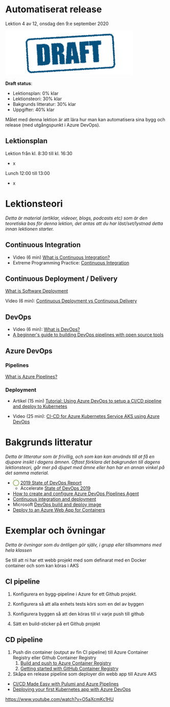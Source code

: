 # Automatiserat release

Lektion 4 av 12, onsdag den 9:e september 2020

![Draft](/assets/images/draft.png)

**Draft status**:

* Lektionsplan: 0% klar
* Lektionsteori: 30% klar
* Bakgrunds litteratur: 30% klar
* Uppgifter: 40% klar

Målet med denna lektion är att lära hur man kan automatisera sina bygg och release (med utgångspunkt i Azure DevOps). 

## Lektionsplan
Lektion från kl. 8:30 till kl. 16:30

* x

Lunch 12:00 till 13:00

* x

# Lektionsteori
*Detta är material (artiklar, videoer, blogs, podcasts etc) som är den teoretiska bas för denna lektion, det antas att du har läst/set/lystnad detta innan lektionen starter.*

## Continuous Integration

* Video (6 min) [What is Continuous Integration?](https://www.youtube.com/watch?v=1er2cjUq1UI)
* Extreme Programming Practice: [Continuous Integration](https://explainagile.com/agile/xp-extreme-programming/practices/continuous-integration/)

## Continuous Deployment / Delivery

[What is Software Deployment](https://www.goodfirms.co/glossary/software-deployment/)

Video (6 min): [Continuous Deployment vs Continuous Delivery](https://www.youtube.com/watch?v=LNLKZ4Rvk8w)

## DevOps

* Video (6 min): [What is DevOps?](https://www.youtube.com/watch?v=UbtB4sMaaNM)
* [A beginner's guide to building DevOps pipelines with open source tools](https://opensource.com/article/19/4/devops-pipeline)

## Azure DevOps

### Pipelines

[What is Azure Pipelines?](https://docs.microsoft.com/en-us/azure/devops/pipelines/get-started/what-is-azure-pipelines?view=azure-devops)

### Deployment

* Artikel (15 min) [Tutorial: Using Azure DevOps to setup a CI/CD pipeline and deploy to Kubernetes](https://cloudblogs.microsoft.com/opensource/2018/11/27/tutorial-azure-devops-setup-cicd-pipeline-kubernetes-docker-helm/)

* Video (25 min): [CI-CD for Azure Kubernetes Service AKS using Azure DevOps](https://www.youtube.com/watch?v=K4uNl6JA7g8)

# Bakgrunds litteratur

*Detta är litteratur som är frivillig, och som kan kan används till at få en djupare insikt i dagens ämnen. Oftast förklara det bakgrunden till dagens lektionsteori, går mer på djupet med ämne eller han har en annan vinkel på det samma material.*

* <span style="color:#7EAE42; font-weight: 900;">&xcirc;</span> [2019 State of DevOps Report](https://puppet.com/resources/report/state-of-devops-report/)
  * Accelerate [State of DevOps 2019](https://services.google.com/fh/files/misc/state-of-devops-2019.pdf)
* [How to create and configure Azure DevOps Pipelines Agent](https://itnext.io/how-to-create-and-configure-azure-devops-pipelines-agent-88848763f109)
* [Continuous integration and deployment](https://docs.microsoft.com/en-us/aspnet/core/azure/devops/cicd?view=aspnetcore-3.1)
* Microsoft [DevOps build and deploy image](https://docs.microsoft.com/en-us/azure/devops/pipelines/ecosystems/containers/build-image?view=azure-devops)
* [Deploy to an Azure Web App for Containers](https://docs.microsoft.com/en-us/azure/devops/pipelines/apps/cd/deploy-docker-webapp?view=azure-devops&tabs=dotnet-core)

# Exemplar och övningar

*Detta är övningar som du äntligen gör själv, i grupp eller tillsammans med hela klassen*

Se till att ni har ett webb projekt med som definarat med en Docker container och som kan köras i AKS

## CI pipeline

1. Konfigurera en bygg-pipeline i Azure for ett Github projekt.

2. Konfigurera så att alla enhets tests körs som en del av byggen

3. Konfigurera byggen så att den köras till vi varje push till github

4. Sätt en build-sticker på ert Github projekt

   

## CD pipeline

1. Push din container (output av fin CI pipeline) till Azure Container Registry eller Github Container Registry
   1. [Build and push to Azure Container Registry](https://docs.microsoft.com/en-us/azure/devops/pipelines/ecosystems/containers/acr-template?view=azure-devops)
   2. [Getting started with GitHub Container Registry](https://docs.github.com/en/packages/getting-started-with-github-container-registry)
2. Skåpa en release pipeline som deployer din webb app till Azure AKS

* [CI/CD Made Easy with Pulumi and Azure Pipelines](https://www.pulumi.com/blog/cd-made-easy-with-pulumi-and-azure-pipelines/)
* [Deploying your first Kubernetes app with Azure DevOps](https://info.acloud.guru/resources/deploy-kubernetes-app-with-azure-devops)

https://www.youtube.com/watch?v=O5aXcmKc1HU







